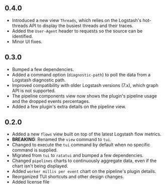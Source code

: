 ## 0.4.0
 - Introduced a new view `Threads`, which relies on the Logstash's hot-threads API to display the busiest threads and their traces.
 - Added the `User-Agent` header to requests so the source can be identified.
 - Minor UI fixes.

## 0.3.0
 - Bumped a few dependencies.
 - Added a command option (`diagnostic-path`) to poll the data from a Logstash diagnostic path.
 - Improved compatibility with older Logstash versions (7.x), which graph API is not supported.
 - The pipeline components view now shows the plugin's pipeline usage and the dropped events percentages.
 - Added a few plugin's extra details on the pipeline view.

## 0.2.0
- Added a new `flows` view built on top of the latest Logstash flow metrics.
- **BREAKING**: Renamed the `view` command to `tui`.
- Changed to execute the `tui` command by default when no specific command is supplied.
- Migrated from `tui` to `ratatui` and bumped a few dependencies.
- Changed `pipelines` charts to continuously aggregate data, even if the chart isn't being displayed.
- Added `worker millis per event` chart on the pipeline's plugin details.
- Reorganized TUI shortcuts and other design changes.
- Added license file